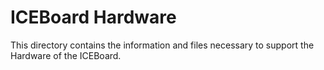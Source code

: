 # ICEBoard Hardware

This directory contains the information and files necessary to support the Hardware of the ICEBoard.
